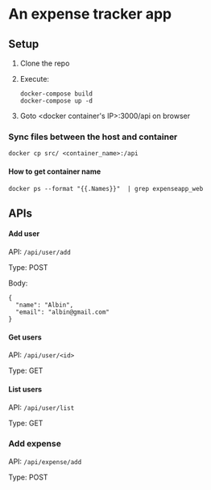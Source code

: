 # An expense tracker app

## Setup
1. Clone the repo
2. Execute:

    ```
    docker-compose build
    docker-compose up -d
    ```
3. Goto <docker container's IP>:3000/api on browser

### Sync files between the host and container

```
docker cp src/ <container_name>:/api
```

#### How to get container name

```
docker ps --format "{{.Names}}"  | grep expenseapp_web
```


## APIs


#### Add user

  API: `/api/user/add`

  Type: POST

  Body:

  ```
  {
    "name": "Albin",
    "email": "albin@gmail.com"
  }
  ```

#### Get users

  API: `/api/user/<id>`

  Type: GET

#### List users

  API: `/api/user/list`

  Type: GET

### Add expense

 API: `/api/expense/add`

 Type: POST
